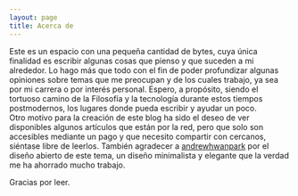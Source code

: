 ```yaml
---
layout: page
title: Acerca de
---
```


Este es un espacio con una pequeña cantidad de bytes, cuya única finalidad es escribir algunas cosas que pienso y que suceden a mi alrededor. Lo hago más que todo con el fin de poder profundizar algunas opiniones sobre temas que me preocupan y de los cuales trabajo, ya sea por mi carrera o por interés personal. Espero, a propósito, siendo el tortuoso camino de la Filosofía y la tecnología durante estos tiempos postmodernos, los lugares donde pueda escribir y ayudar un poco.  
Otro motivo para la creación de este blog ha sido el deseo de ver disponibles algunos artículos que están por la red, pero que solo son accesibles mediante un pago y que necesito compartir con cercanos, siéntase libre de leerlos. 
También agradecer a [andrewhwanpark](https://github.com/andrewhwanpark/dark-poole) por el diseño abierto de este tema, un diseño minimalista y elegante que la verdad me ha ahorrado mucho trabajo. 	

Gracias por leer.
